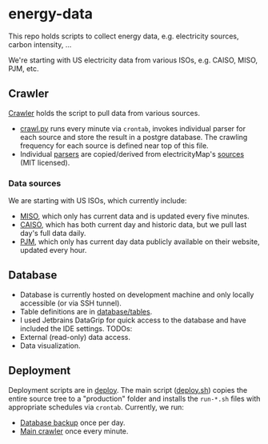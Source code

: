 # energy-data
This repo holds scripts to collect energy data, e.g. electricity sources, carbon intensity, ...

We're starting with US electricity data from various ISOs, e.g. CAISO, MISO, PJM, etc.

## Crawler
[Crawler](./crawler) holds the script to pull data from various sources.
- [crawl.py](./crawler/crawl.py) runs every minute via `crontab`, invokes individual parser for each source and store the result in a postgre database. The crawling frequency for each source is defined near top of this file.
- Individual [parsers](./crawler/parsers) are copied/derived from electricityMap's [sources](https://github.com/electricitymap/electricitymap-contrib/tree/master/parsers) (MIT licensed).

### Data sources
We are starting with US ISOs, which currently include:
- [MISO](./crawler/parsers/US_MISO.py), which only has current data and is updated every five minutes.
- [CAISO](./crawler/parsers/US_CA.py), which has both current day and historic data, but we pull last day's full data daily.
- [PJM](./crawler/parsers/US_PJM.py), which only has current day data publicly available on their website, updated every hour.

## Database
- Database is currently hosted on development machine and only locally accessible (or via SSH tunnel).
- Table definitions are in [database/tables](./database/tables).
- I used Jetbrains DataGrip for quick access to the database and have included the IDE settings.
TODOs:
- External (read-only) data access.
- Data visualization.

## Deployment
Deployment scripts are in [deploy](./deploy).
The main script ([deploy.sh](./deploy/deploy.sh)) copies the entire source tree to a "production" folder and installs the `run-*.sh` files with appropriate schedules via `crontab`.
Currently, we run:
- [Database backup](./deploy/run-backup.sh) once per day.
- [Main crawler](./deploy/run-crawler.sh) once every minute.
